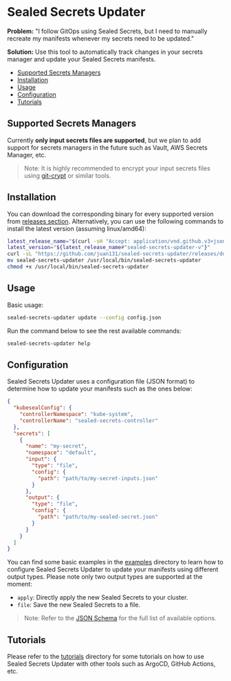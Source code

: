 # Sealed Secrets Updater

**Problem:** "I follow GitOps using Sealed Secrets, but I need to manually recreate my manifests whenever my secrets need to be updated."

**Solution:** Use this tool to automatically track changes in your secrets manager and update your Sealed Secrets manifests.

<!-- START doctoc generated TOC please keep comment here to allow auto update -->
<!-- DON'T EDIT THIS SECTION, INSTEAD RE-RUN doctoc TO UPDATE -->

- [Supported Secrets Managers](#supported-secrets-managers)
- [Installation](#installation)
- [Usage](#usage)
- [Configuration](#configuration)
- [Tutorials](#tutorials)

<!-- END doctoc generated TOC please keep comment here to allow auto update -->

## Supported Secrets Managers

Currently **only input secrets files are supported**, but we plan to add support for secrets managers in the future such as Vault, AWS Secrets Manager, etc.

> Note: It is highly recommended to encrypt your input secrets files using [git-crypt](https://github.com/AGWA/git-crypt) or similar tools.

## Installation

You can download the corresponding binary for every supported version from [releases section](https://github.com/juan131/sealed-secrets-updater/releases). Alternatively, you can use the following commands to install the latest version (assuming linux/amd64):

```bash
latest_release_name="$(curl -sH "Accept: application/vnd.github.v3+json" https://api.github.com/repos/juan131/sealed-secrets-updater/releases | jq -r "map(select(.prerelease == false)) | .[0].name")"
latest_version="${latest_release_name#"sealed-secrets-updater-v"}"
curl -sL "https://github.com/juan131/sealed-secrets-updater/releases/download/v${latest_version}/sealed-secrets-updater-${latest_version}-linux-amd64.tar.gz" | tar -xz sealed-secrets-updater
mv sealed-secrets-updater /usr/local/bin/sealed-secrets-updater
chmod +x /usr/local/bin/sealed-secrets-updater
```

## Usage

Basic usage:

```bash
sealed-secrets-updater update --config config.json
```

Run the command below to see the rest available commands:

```bash
sealed-secrets-updater help
```

## Configuration

Sealed Secrets Updater uses a configuration file (JSON format) to determine how to update your manifests such as the ones below:

```json
{
  "kubesealConfig": {
    "controllerNamespace": "kube-system",
    "controllerName": "sealed-secrets-controller"
  },
  "secrets": [
    {
      "name": "my-secret",
      "namespace": "default",
      "input": {
        "type": "file",
        "config": {
          "path": "path/to/my-secret-inputs.json"
        }
      },
      "output": {
        "type": "file",
        "config": {
          "path": "path/to/my-sealed-secret.json"
        }
      }
    }
  ]
}
```

You can find some basic examples in the [examples](examples) directory to learn how to configure Sealed Secrets Updater to update your manifests using different output types. Please note only two output types are supported at the moment:

- `apply`: Directly apply the new Sealed Secrets to your cluster.
- `file`: Save the new Sealed Secrets to a file.

> Note: Refer to the [JSON Schema](pkg/config/config.schema.json) for the full list of available options.

## Tutorials

Please refer to the [tutorials](docs/tutorials/index.md) directory for some tutorials on how to use Sealed Secrets Updater with other tools such as ArgoCD, GitHub Actions, etc.
